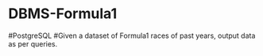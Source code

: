 # DBMS-Formula1
#PostgreSQL
#Given a dataset of Formula1 races of past years, output data as per queries.
